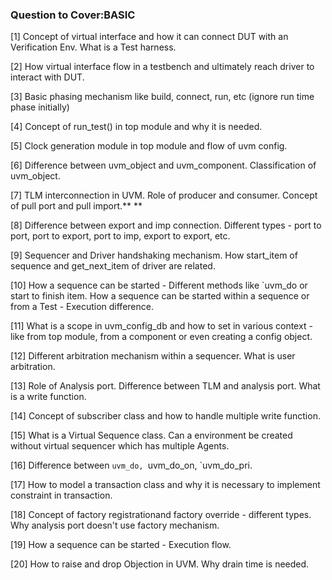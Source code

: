 ### Question to Cover:BASIC

[1] Concept of virtual interface and how it can connect DUT with an Verification Env. What is a Test harness.

[2] How virtual interface flow in a testbench and ultimately reach driver to interact with DUT.

[3] Basic phasing mechanism like build, connect, run, etc (ignore run time phase initially)

[4] Concept of run_test() in top module and why it is needed.

[5] Clock generation module in top module and flow of uvm config.

[6] Difference between uvm_object and uvm_component. Classification of uvm_object.

[7] TLM interconnection in UVM. Role of producer and consumer. Concept of pull port and pull import.** **

[8] Difference between export and imp connection. Different types - port to port, port to export, port to imp, export to export, etc.

[9] Sequencer and Driver handshaking mechanism. How start_item of sequence and get_next_item of driver are related.

[10] How a sequence can be started - Different methods like `uvm_do or start to finish item. How a sequence can be started within a sequence or from a Test - Execution difference.

[11] What is a scope in uvm_config_db and how to set in various context - like from top module, from a component or even creating a config object.

[12] Different arbitration mechanism within a sequencer. What is user arbitration.

[13] Role of Analysis port. Difference between TLM and analysis port. What is a write function.

[14] Concept of subscriber class and how to handle multiple write function.

[15] What is a Virtual Sequence class. Can a environment be created without virtual sequencer which has multiple Agents.

[16] Difference between `uvm_do, `uvm_do_on, `uvm_do_pri.

[17] How to model a transaction class and why it is necessary to implement constraint in transaction.

[18] Concept of factory registrationand factory override - different types. Why analysis port doesn't use factory mechanism.

[19] How a sequence can be started - Execution flow.

[20] How to raise and drop Objection in UVM. Why drain time is needed.
